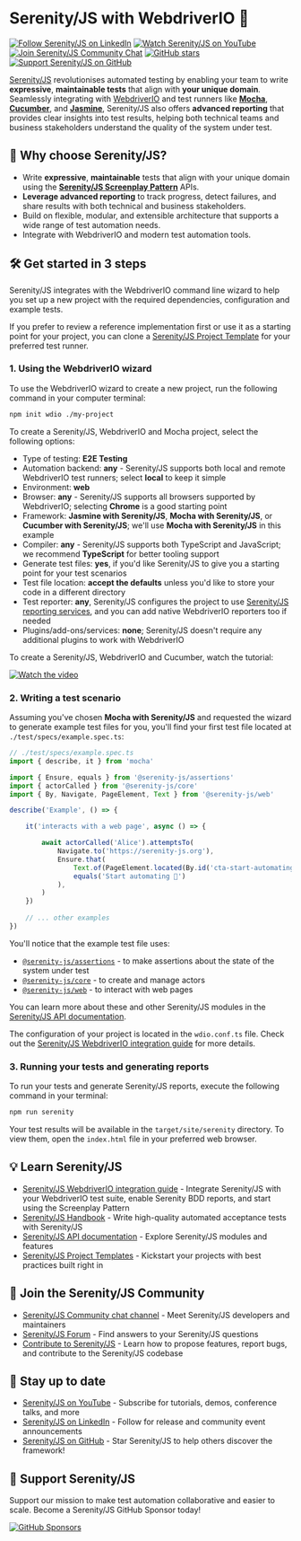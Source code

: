 # Serenity/JS with WebdriverIO 🚀

[![Follow Serenity/JS on LinkedIn](https://img.shields.io/badge/Follow-Serenity%2FJS%20-0077B5?logo=linkedin)](https://www.linkedin.com/company/serenity-js)
[![Watch Serenity/JS on YouTube](https://img.shields.io/badge/Watch-@serenity--js-E62117?logo=youtube)](https://www.youtube.com/@serenity-js)
[![Join Serenity/JS Community Chat](https://img.shields.io/badge/Chat-Serenity%2FJS%20Community-FBD30B?logo=matrix)](https://matrix.to/#/#serenity-js:gitter.im)
[![GitHub stars](https://img.shields.io/github/stars/serenity-js/serenity-js?label=Serenity%2FJS&logo=github&style=badge)](https://github.com/serenity-js/serenity-js)
[![Support Serenity/JS on GitHub](https://img.shields.io/badge/Support-@serenity--js-703EC8?logo=github)](https://github.com/sponsors/serenity-js)

[Serenity/JS](https://serenity-js.org) revolutionises automated testing by enabling your team to write **expressive**, **maintainable tests** that align
with **your unique domain**. Seamlessly integrating with [WebdriverIO](https://webdriver.io) and test runners like
[**Mocha**](https://serenity-js.org/handbook/test-runners/mocha/),
[**Cucumber**](https://serenity-js.org/handbook/test-runners/cucumber/),
and [**Jasmine**](https://serenity-js.org/handbook/test-runners/jasmine/),
Serenity/JS also offers **advanced reporting** that provides clear insights into test results,
helping both technical teams and business stakeholders understand the quality of the system under test.

## 🚀 Why choose Serenity/JS?

- Write **expressive**, **maintainable** tests that align with your unique domain using the [**Serenity/JS Screenplay Pattern**](https://serenity-js.org/handbook/design/screenplay-pattern) APIs.
- **Leverage advanced reporting** to track progress, detect failures, and share results with both technical and business stakeholders.
- Build on flexible, modular, and extensible architecture that supports a wide range of test automation needs.
- Integrate with WebdriverIO and modern test automation tools.

## 🛠️ Get started in 3 steps

Serenity/JS integrates with the WebdriverIO command line wizard to help you set up a new project with the required dependencies, configuration and example tests.

If you prefer to review a reference implementation first or use it as a starting point for your project, you can clone a [Serenity/JS Project Template](https://serenity-js.org/handbook/getting-started/project-templates/) for your preferred test runner.

### 1. Using the WebdriverIO wizard

To use the WebdriverIO wizard to create a new project, run the following command in your computer terminal:

```sh
npm init wdio ./my-project
```

To create a Serenity/JS, WebdriverIO and Mocha project, select the following options:

- Type of testing: **E2E Testing**
- Automation backend: **any** - Serenity/JS supports both local and remote WebdriverIO test runners; select **local** to keep it simple
- Environment: **web**
- Browser: **any** - Serenity/JS supports all browsers supported by WebdriverIO; selecting **Chrome** is a good starting point
- Framework: **Jasmine with Serenity/JS**, **Mocha with Serenity/JS**, or **Cucumber with Serenity/JS**; we'll use **Mocha with Serenity/JS** in this example
- Compiler: **any** - Serenity/JS supports both TypeScript and JavaScript; we recommend **TypeScript** for better tooling support
- Generate test files: **yes**, if you'd like Serenity/JS to give you a starting point for your test scenarios
- Test file location: **accept the defaults** unless you'd like to store your code in a different directory
- Test reporter: **any**, Serenity/JS configures the project to use [Serenity/JS reporting services](https://serenity-js.org/handbook/reporting/), and you can add native WebdriverIO reporters too if needed
- Plugins/add-ons/services: **none**; Serenity/JS doesn't require any additional plugins to work with WebdriverIO

To create a Serenity/JS, WebdriverIO and Cucumber, watch the tutorial:

[![Watch the video](https://img.youtube.com/vi/8mMY6Of4nCw/mqdefault.jpg)](https://youtu.be/8mMY6Of4nCw)

### 2. Writing a test scenario

Assuming you've chosen **Mocha with Serenity/JS** and requested the wizard to generate example test files for you,
you'll find your first test file located at `./test/specs/example.spec.ts`:

```ts
// ./test/specs/example.spec.ts
import { describe, it } from 'mocha'

import { Ensure, equals } from '@serenity-js/assertions'
import { actorCalled } from '@serenity-js/core'
import { By, Navigate, PageElement, Text } from '@serenity-js/web'

describe('Example', () => {

    it('interacts with a web page', async () => {

        await actorCalled('Alice').attemptsTo(
            Navigate.to('https://serenity-js.org'),
            Ensure.that(
                Text.of(PageElement.located(By.id('cta-start-automating'))),
                equals('Start automating 🚀')
            ),
        )
    })
    
    // ... other examples
})
```

You'll notice that the example test file uses:
- [`@serenity-js/assertions`](https://serenity-js.org/api/assertions/) - to make assertions about the state of the system under test
- [`@serenity-js/core`](https://serenity-js.org/api/core/) - to create and manage actors
- [`@serenity-js/web`](https://serenity-js.org/api/web/) - to interact with web pages

You can learn more about these and other Serenity/JS modules in the [Serenity/JS API documentation](https://serenity-js.org/api/).

The configuration of your project is located in the `wdio.conf.ts` file. Check out the [Serenity/JS WebdriverIO integration guide](https://serenity-js.org/handbook/test-runners/webdriverio/) for more details.

### 3. Running your tests and generating reports

To run your tests and generate Serenity/JS reports, execute the following command in your terminal:

```sh
npm run serenity
```

Your test results will be available in the `target/site/serenity` directory.
To view them, open the `index.html` file in your preferred web browser.

## 💡️ Learn Serenity/JS

- [Serenity/JS WebdriverIO integration guide](https://serenity-js.org/handbook/test-runners/webdriverio/) - Integrate Serenity/JS with your WebdriverIO test suite, enable Serenity BDD reports, and start using the Screenplay Pattern
- [Serenity/JS Handbook](https://serenity-js.org/handbook/) - Write high-quality automated acceptance tests with Serenity/JS
- [Serenity/JS API documentation](https://serenity-js.org/api/) - Explore Serenity/JS modules and features
- [Serenity/JS Project Templates](https://serenity-js.org/handbook/getting-started/project-templates/) - Kickstart your projects with best practices built right in

## 👋 Join the Serenity/JS Community 

- [Serenity/JS Community chat channel](https://matrix.to/#/#serenity-js:gitter.im) - Meet Serenity/JS developers and maintainers 
- [Serenity/JS Forum](https://github.com/orgs/serenity-js/discussions/categories/how-to) - Find answers to your Serenity/JS questions
- [Contribute to Serenity/JS](https://serenity-js.org/community/contributing/) - Learn how to propose features, report bugs, and contribute to the Serenity/JS codebase

## 📣 Stay up to date

- [Serenity/JS on YouTube](https://www.youtube.com/@serenity-js) - Subscribe for tutorials, demos, conference talks, and more
- [Serenity/JS on LinkedIn](https://www.linkedin.com/company/serenity-js) - Follow for release and community event announcements
- [Serenity/JS on GitHub](https://github.com/serenity-js/serenity-js) - Star Serenity/JS to help others discover the framework!
 
## 💛 Support Serenity/JS

Support our mission to make test automation collaborative and easier to scale. Become a Serenity/JS GitHub Sponsor today!

[![GitHub Sponsors](https://img.shields.io/badge/Sponsor%20@serenity%2FJS-703EC8?style=for-the-badge&logo=github&logoColor=white)](https://github.com/sponsors/serenity-js)
